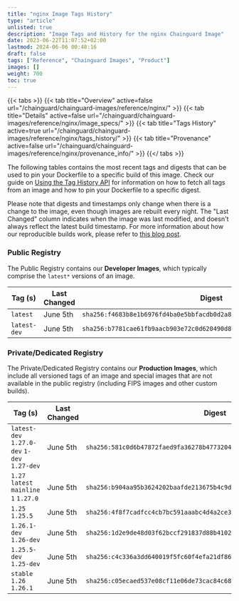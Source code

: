 ```yaml
---
title: "nginx Image Tags History"
type: "article"
unlisted: true
description: "Image Tags and History for the nginx Chainguard Image"
date: 2023-06-22T11:07:52+02:00
lastmod: 2024-06-06 00:48:16
draft: false
tags: ["Reference", "Chainguard Images", "Product"]
images: []
weight: 700
toc: true
---
```


{{< tabs >}}
{{< tab title="Overview" active=false url="/chainguard/chainguard-images/reference/nginx/" >}}
{{< tab title="Details" active=false url="/chainguard/chainguard-images/reference/nginx/image_specs/" >}}
{{< tab title="Tags History" active=true url="/chainguard/chainguard-images/reference/nginx/tags_history/" >}}
{{< tab title="Provenance" active=false url="/chainguard/chainguard-images/reference/nginx/provenance_info/" >}}
{{</ tabs >}}

The following tables contains the most recent tags and digests that can be used to pin your Dockerfile to a specific build of this image. Check our guide on [Using the Tag History API](/chainguard/chainguard-images/using-the-tag-history-api/) for information on how to fetch all tags from an image and how to pin your Dockerfile to a specific digest.

Please note that digests and timestamps only change when there is a change to the image, even though images are rebuilt every night. The "Last Changed" column indicates when the image was last modified, and doesn't always reflect the latest build timestamp. For more information about how our reproducible builds work, please refer to [this blog post](https://www.chainguard.dev/unchained/reproducing-chainguards-reproducible-image-builds).

### Public Registry
The Public Registry contains our **Developer Images**, which typically comprise the `latest*` versions of an image.

| Tag (s)       | Last Changed | Digest                                                                    |
|---------------|--------------|---------------------------------------------------------------------------|
|  `latest`     | June 5th     | `sha256:f4683b8e1b6976fd4ba0e5bbfacdb0d2a81c355e00901b6197adf5c722bac93e` |
|  `latest-dev` | June 5th     | `sha256:b7781cae61fb9aacb903e72c0d620490d8e7552e1a5b59df90b36389eeedc7a4` |


### Private/Dedicated Registry
The Private/Dedicated Registry contains our **Production Images**, which include all versioned tags of an image and special images that are not available in the public registry (including FIPS images and other custom builds).

| Tag (s)                                       | Last Changed | Digest                                                                    |
|-----------------------------------------------|--------------|---------------------------------------------------------------------------|
|  `latest-dev` `1.27.0-dev` `1-dev` `1.27-dev` | June 5th     | `sha256:581c0d6b47872faed9fa36278b4773204c72233165a66757b8d772c45b9b4a6f` |
|  `1.27` `latest` `mainline` `1` `1.27.0`      | June 5th     | `sha256:b904aa95b3624202baafde213675b4c9d8e78340d52feeac3c2d14deef85c130` |
|  `1.25` `1.25.5`                              | June 5th     | `sha256:4f8f7cadfcc4cb7bc591aaabc4d4a2ce33c7ddb45fed40725f166073d3d3aa34` |
|  `1.26.1-dev` `1.26-dev`                      | June 5th     | `sha256:1d2e9de48d03f62bccf291837d88b4102ef5b7f03561a6cb21cdb5555f0c010e` |
|  `1.25.5-dev` `1.25-dev`                      | June 5th     | `sha256:c4c336a3dd640019f5fc60f4efa21df86d2c86a7c09a9bd943ff82cc2f4dd5c2` |
|  `stable` `1.26` `1.26.1`                     | June 5th     | `sha256:c05ecaed537e08cf11e06de73cac84c68d9139e96e8a6b2e6e9e67bcab486405` |

